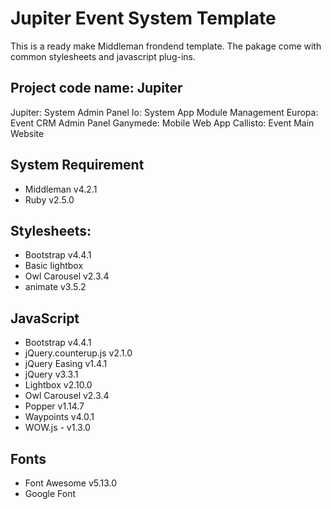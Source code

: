 # Jupiter Event System Template

This is a ready make Middleman frondend template. The pakage come with common stylesheets and javascript plug-ins.

## Project code name: Jupiter

Jupiter: System Admin Panel
Io: System App Module Management
Europa: Event CRM Admin Panel
Ganymede: Mobile Web App
Callisto: Event Main Website

## System Requirement

- Middleman v4.2.1
- Ruby v2.5.0

## Stylesheets:

- Bootstrap v4.4.1
- Basic lightbox
- Owl Carousel v2.3.4
- animate v3.5.2

## JavaScript

- Bootstrap v4.4.1
- jQuery.counterup.js v2.1.0
- jQuery Easing v1.4.1
- jQuery v3.3.1
- Lightbox v2.10.0
- Owl Carousel v2.3.4
- Popper v1.14.7
- Waypoints v4.0.1
- WOW.js - v1.3.0

## Fonts

- Font Awesome v5.13.0
- Google Font
